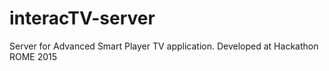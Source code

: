 # interacTV-server
Server for Advanced Smart Player TV application. Developed at Hackathon ROME 2015
